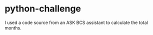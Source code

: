 # python-challenge

I used a code source from an ASK BCS assistant to calculate the total months. 

 


